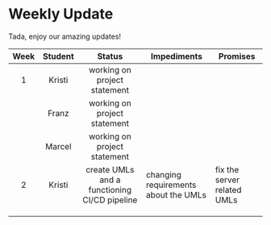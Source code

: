# Weekly Update

Tada, enjoy our amazing updates!

| Week  | Student |                    Status                    | Impediments                          | Promises                    |
| :---: | :-----: | :------------------------------------------: | ------------------------------------ | --------------------------- |
|   1   | Kristi  |         working on project statement         |                                      |                             |
|       |  Franz  |         working on project statement         |                                      |                             |
|       | Marcel  |         working on project statement         |                                      |                             |
|   2   | Kristi  | create UMLs and a functioning CI/CD pipeline | changing requirements about the UMLs | fix the server related UMLs |
|       |         |                                              |                                      |                             |
|       |         |                                              |                                      |                             |
|       |         |                                              |                                      |                             |